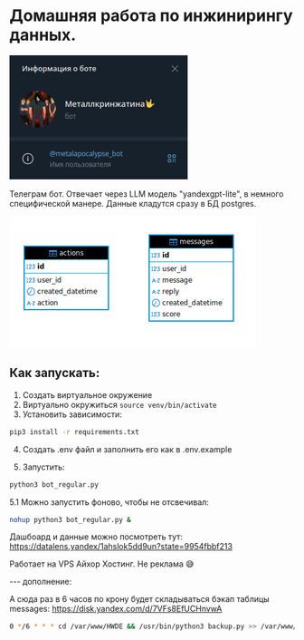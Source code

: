# Домашняя работа по инжинирингу данных.

![Альтернативный текст для картинки](images/logo.png)

Телеграм бот. 
Отвечает через LLM модель "yandexgpt-lite", в немного специфической манере.
Данные кладутся сразу в БД postgres.

![О боте](images/diagram.png)


## Как запускать:
1. Создать виртуальное окружение
2. Виртуально окружиться `source venv/bin/activate`
3. Установить зависимости:
```bash
pip3 install -r requirements.txt
```
4. Создать .env файл и заполнить его как в .env.example

5. Запустить:
```bash
python3 bot_regular.py
```

5.1 Можно запустить фоново, чтобы не отсвечивал:
```bash
nohup python3 bot_regular.py &
```

Дашбоард и данные можно посмотреть тут: https://datalens.yandex/1ahslok5dd9un?state=9954fbbf213

Работает на VPS Айхор Хостинг. Не реклама 😅

--- дополнение:

А сюда раз в 6 часов по крону будет складываться бэкап таблицы messages: https://disk.yandex.com/d/7VFs8EfUCHnvwA
```bash
0 */6 * * * cd /var/www/HWDE && /usr/bin/python3 backup.py >> /var/www/HWDE/backup.log 2>&1
```